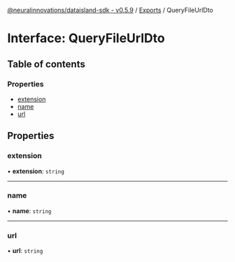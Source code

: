 [@neuralinnovations/dataisland-sdk - v0.5.9](../../README.md) / [Exports](../modules.md) / QueryFileUrlDto

# Interface: QueryFileUrlDto

## Table of contents

### Properties

- [extension](QueryFileUrlDto.md#extension)
- [name](QueryFileUrlDto.md#name)
- [url](QueryFileUrlDto.md#url)

## Properties

### extension

• **extension**: `string`

___

### name

• **name**: `string`

___

### url

• **url**: `string`
